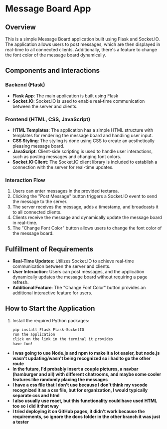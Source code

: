 # Message Board App

## Overview
This is a simple Message Board application built using Flask and Socket.IO. The application allows users to post messages, which are then displayed in real-time to all connected clients. Additionally, there's a feature to change the font color of the message board dynamically.

## Components and Interactions

### Backend (Flask)
- **Flask App**: The main application is built using Flask
- **Socket.IO**: Socket.IO is used to enable real-time communication between the server and clients.

### Frontend (HTML, CSS, JavaScript)
- **HTML Templates**: The application has a simple HTML structure with templates for rendering the message board and handling user input.
- **CSS Styling**: The styling is done using CSS to create an aesthetically pleasing message board.
- **JavaScript**: Client-side scripting is used to handle user interactions, such as posting messages and changing font colors.
- **Socket.IO Client**: The Socket.IO client library is included to establish a connection with the server for real-time updates.

### Interaction Flow
1. Users can enter messages in the provided textarea.
2. Clicking the "Post Message" button triggers a Socket.IO event to send the message to the server.
3. The server receives the message, adds a timestamp, and broadcasts it to all connected clients.
4. Clients receive the message and dynamically update the message board in real-time.
5. The "Change Font Color" button allows users to change the font color of the message board.

## Fulfillment of Requirements
- **Real-Time Updates**: Utilizes Socket.IO to achieve real-time communication between the server and clients.
- **User Interaction**: Users can post messages, and the application dynamically updates the message board without requiring a page refresh.
- **Additional Feature**: The "Change Font Color" button provides an additional interactive feature for users.

## How to Start the Application

1. Install the required Python packages:
   ```bash
   pip install Flask Flask-SocketIO
   run the application
   click on the link in the terminal it provides
   have fun!

- **I was going to use Node.js and npm to make it a lot easier, but node.js wasn't updating/wasn't being recognized so i had to go the other route**
- **In the future, I'd probably insert a couple pictures, a navbar (hamburger and all) with different chatrooms, and maybe some cooler features like randomly placing the messages**
- **I have a css file that I don't use because I don't think my vscode recognized it as a css file, but for organization, I would typically separate css and html**
- **I also usually use react, but this functionality could have used HTML too so i did it that way**
- **I tried deploying it on GitHub pages, it didn't work because the requirements, so ignore the docs folder in the other branch it was just a tester**

